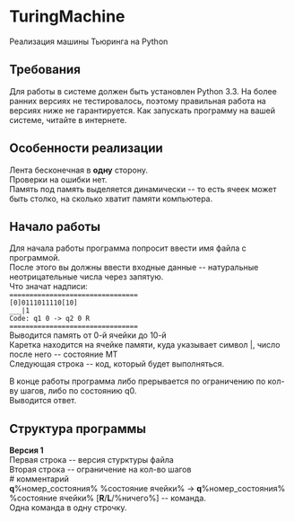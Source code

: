 TuringMachine
=============

Реализация машины Тьюринга на Python

Требования
----------
Для работы в системе должен быть установлен Python 3.3. На более ранних версиях не тестировалось, поэтому правильная работа на версиях ниже не гарантируется. Как запускать программу на вашей системе, читайте в интернете.

Особенности реализации
----------------------
Лента бесконечная в **одну** сторону.  
Проверки на ошибки нет.  
Память под память выделяется динамически -- то есть ячеек может быть столко, на сколько хватит памяти компьютера.  

Начало работы
-------------
Для начала работы программа попросит ввести имя файла с программой.  
После этого вы должны ввести входные данные -- натуральные неотрицательные числа через запятую.  
Что значат надписи:  
   `================================`  
   `[0]0111011110[10]`  
   `___|1`  
   `Code: q1 0 -> q2 0 R`  
   `================================`  
Выводится память от 0-й ячейки до 10-й  
Каретка находится на ячейке памяти, куда указывает символ |, число после него -- состояние МТ  
Следующая строка -- код, который будет выполняться.  
  
В конце работы программа либо прерывается по ограничению по кол-ву шагов, либо по состоянию q0.  
Выводится ответ.  

Структура программы
-------------------
**Версия 1**  
Первая строка -- версия стурктуры файла  
Вторая строка -- ограничение на кол-во шагов  
\# комментарий  
**q**%номер\_состояния% %состояние ячейки% -> **q**%номер\_состояния% %состояние ячейки% [**R**/**L**/%ничего%] -- команда.  
Одна команда в одну строчку.  
